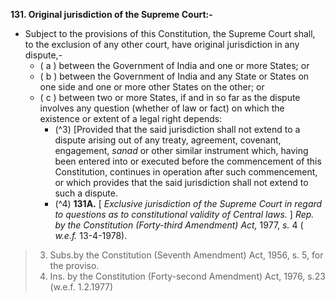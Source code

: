 **131. Original jurisdiction of the Supreme Court:-** 
- Subject to the provisions of this Constitution, the Supreme Court shall, to the exclusion of any other court, have original jurisdiction in any dispute,-
	- ( a ) between the Government of India and one or more States; or
	- ( b ) between the Government of India and any State or States on one side and one or more other States on the other; or
	- ( c ) between two or more States, if and in so far as the dispute involves any question (whether of law or fact) on which the existence or extent of a legal right depends:
		-  (^3) [Provided that the said jurisdiction shall not extend to a dispute arising out of any treaty, agreement, covenant, engagement, _sanad_ or other similar instrument which, having been entered into or executed before the commencement of this Constitution, continues in operation after such commencement, or which provides that the said jurisdiction shall not extend to such a dispute.
		-  (^4) **131A.** [ _Exclusive jurisdiction of the Supreme Court in regard to questions as to constitutional validity of Central laws._ ] _Rep. by the Constitution (Forty-third Amendment) Act,_ 1977, _s._ 4 ( _w.e.f._ 13-4-1978).
	
>3. Subs.by the Constitution (Seventh Amendment) Act, 1956, s. 5, for the proviso.
>4. Ins. by the Constitution (Forty-second Amendment) Act, 1976, s.23 (w.e.f. 1.2.1977)